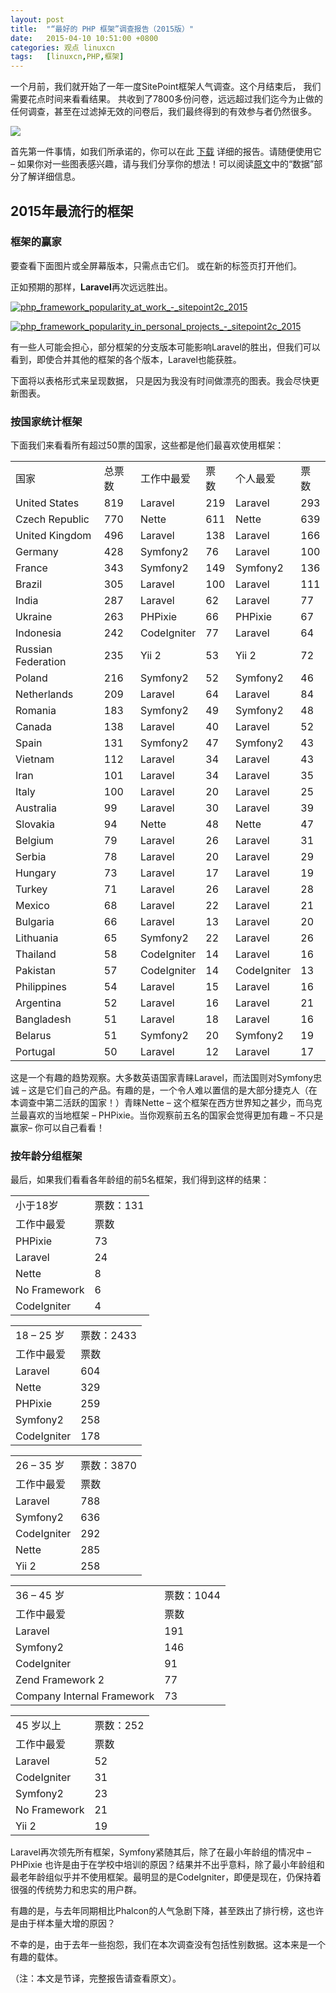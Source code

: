 ```yaml
---
layout: post
title:	"“最好的 PHP 框架”调查报告（2015版）"
date:	2015-04-10 10:51:00 +0800 
categories:	观点 linuxcn 
tags:	[linuxcn,PHP,框架]
---
```



一个月前，我们就开始了一年一度SitePoint框架人气调查。这个月结束后， 我们需要花点时间来看看结果。 共收到了7800多份问卷，远远超过我们迄今为止做的任何调查，甚至在过滤掉无效的问卷后，我们最终得到的有效参与者仍然很多。


![](/Asserts/Images//attachment/album/201504/10/110136x4tl1p2ttr424tup.jpg)


首先第一件事情，如我们所承诺的，你可以在此 [下载](https://github.com/sitepoint-editors/php-fw-survey-2015) 详细的报告。请随便使用它 – 如果你对一些图表感兴趣，请与我们分享你的想法！可以阅读[原文](http://www.sitepoint.com/best-php-framework-2015-sitepoint-survey-results/)中的“数据”部分了解详细信息。


2015年最流行的框架
-----------


### 框架的赢家


要查看下面图片或全屏幕版本，只需点击它们。 或在新的标签页打开他们。


正如预期的那样，**Laravel**再次远远胜出。


[![php_framework_popularity_at_work_-_sitepoint2c_2015](/Asserts/Images//attachment/album/201504/10/110137qnqddxgdrqrlm9mj.png)](https://img.linux.net.cn/Asserts/Images//attachment/album/201504/10/110137qnqddxgdrqrlm9mj.png)


[![php_framework_popularity_in_personal_projects_-_sitepoint2c_2015](/Asserts/Images//attachment/album/201504/10/110138ugb4e52uryud5a44.png)](https://img.linux.net.cn/Asserts/Images//attachment/album/201504/10/110138ugb4e52uryud5a44.png)


有一些人可能会担心，部分框架的分支版本可能影响Laravel的胜出，但我们可以看到，即使合并其他的框架的各个版本，Laravel也能获胜。


下面将以表格形式来呈现数据， 只是因为我没有时间做漂亮的图表。我会尽快更新图表。


### 按国家统计框架


下面我们来看看所有超过50票的国家，这些都是他们最喜欢使用框架：




|  |  |  |  |  |  |
| --- | --- | --- | --- | --- | --- |
| 国家 | 总票数 |  工作中最爱 | 票数 |  个人最爱 | 票数 |
| United States | 819 | Laravel | 219 | Laravel | 293 |
| Czech Republic | 770 | Nette | 611 | Nette | 639 |
| United Kingdom | 496 | Laravel | 138 | Laravel | 166 |
| Germany | 428 | Symfony2 | 76 | Laravel | 100 |
| France | 343 | Symfony2 | 149 | Symfony2 | 136 |
| Brazil | 305 | Laravel | 100 | Laravel | 111 |
| India | 287 | Laravel | 62 | Laravel | 77 |
| Ukraine | 263 | PHPixie | 66 | PHPixie | 67 |
| Indonesia | 242 | CodeIgniter | 77 | Laravel | 64 |
| Russian Federation | 235 | Yii 2 | 53 | Yii 2 | 72 |
| Poland | 216 | Symfony2 | 52 | Symfony2 | 46 |
| Netherlands | 209 | Laravel | 64 | Laravel | 84 |
| Romania | 183 | Symfony2 | 49 | Symfony2 | 48 |
| Canada | 138 | Laravel | 40 | Laravel | 52 |
| Spain | 131 | Symfony2 | 47 | Symfony2 | 43 |
| Vietnam | 112 | Laravel | 34 | Laravel | 43 |
| Iran | 101 | Laravel | 34 | Laravel | 35 |
| Italy | 100 | Laravel | 20 | Laravel | 25 |
| Australia | 99 | Laravel | 30 | Laravel | 39 |
| Slovakia | 94 | Nette | 48 | Nette | 47 |
| Belgium | 79 | Laravel | 26 | Laravel | 31 |
| Serbia | 78 | Laravel | 20 | Laravel | 29 |
| Hungary | 73 | Laravel | 17 | Laravel | 19 |
| Turkey | 71 | Laravel | 26 | Laravel | 28 |
| Mexico | 68 | Laravel | 22 | Laravel | 21 |
| Bulgaria | 66 | Laravel | 13 | Laravel | 20 |
| Lithuania | 65 | Symfony2 | 22 | Laravel | 26 |
| Thailand | 58 | CodeIgniter | 14 | Laravel | 16 |
| Pakistan | 57 | CodeIgniter | 14 | CodeIgniter | 13 |
| Philippines | 54 | Laravel | 15 | Laravel | 16 |
| Argentina | 52 | Laravel | 16 | Laravel | 21 |
| Bangladesh | 51 | Laravel | 18 | Laravel | 16 |
| Belarus | 51 | Symfony2 | 20 | Symfony2 | 19 |
| Portugal | 50 | Laravel | 12 | Laravel | 17 |


这是一个有趣的趋势观察。大多数英语国家青睐Laravel，而法国则对Symfony忠诚 – 这是它们自己的产品。有趣的是，一个令人难以置信的是大部分捷克人（在本调查中第二活跃的国家！）青睐Nette – 这个框架在西方世界知之甚少，而乌克兰最喜欢的当地框架 – PHPixie。当你观察前五名的国家会觉得更加有趣 – 不只是赢家– 你可以自己看看！


### 按年龄分组框架


最后，如果我们看看各年龄组的前5名框架，我们得到这样的结果：




|  |  |
| --- | --- |
| 小于18岁 | 票数：131 |
| 工作中最爱 | 票数 | 个人最爱 | 票数 |
| PHPixie | 73 | PHPixie | 73 |
| Laravel | 24 | Laravel | 27 |
| Nette | 8 | Nette | 9 |
| No Framework | 6 | No Framework | 5 |
| CodeIgniter | 4 | Symfony2 | 4 |


 




|  |  |
| --- | --- |
| 18 – 25 岁 | 票数：2433 |
| 工作中最爱 | 票数 |  个人最爱 | 票数 |
| Laravel | 604 | Laravel | 720 |
| Nette | 329 | Nette | 338 |
| PHPixie | 259 | PHPixie | 259 |
| Symfony2 | 258 | Symfony2 | 255 |
| CodeIgniter | 178 | Yii 2 | 194 |


 




|  |  |
| --- | --- |
| 26 – 35 岁 | 票数：3870 |
| 工作中最爱 | 票数 |  个人最爱 | 票数 |
| Laravel | 788 | Laravel | 1049 |
| Symfony2 | 636 | Symfony2 | 597 |
| CodeIgniter | 292 | Yii 2 | 323 |
| Nette | 285 | Nette | 303 |
| Yii 2 | 258 | CodeIgniter | 235 |


 




|  |  |
| --- | --- |
| 36 – 45 岁 | 票数：1044 |
| 工作中最爱 | 票数 | 个人最爱 | 票数 |
| Laravel | 191 | Laravel | 249 |
| Symfony2 | 146 | Symfony2 | 134 |
| CodeIgniter | 91 | Yii 2 | 79 |
| Zend Framework 2 | 77 | Zend Framework 2 | 71 |
| Company Internal Framework | 73 | CodeIgniter | 68 |


 




|  |  |
| --- | --- |
| 45 岁以上 | 票数：252 |
| 工作中最爱 | 票数 | 个人最爱 | 票数 |
| Laravel | 52 | Laravel | 66 |
| CodeIgniter | 31 | No Framework | 29 |
| Symfony2 | 23 | CodeIgniter | 27 |
| No Framework | 21 | Yii 2 | 22 |
| Yii 2 | 19 | Zend Framework 2 | 14 |


Laravel再次领先所有框架，Symfony紧随其后，除了在最小年龄组的情况中 – PHPixie 也许是由于在学校中培训的原因？结果并不出乎意料，除了最小年龄组和最老年龄组似乎并不使用框架。最明显的是CodeIgniter，即便是现在，仍保持着很强的传统势力和忠实的用户群。


有趣的是，与去年同期相比Phalcon的人气急剧下降，甚至跌出了排行榜，这也许是由于样本量大增的原因？ 


不幸的是，由于去年一些抱怨，我们在本次调查没有包括性别数据。这本来是一个有趣的载体。


（注：本文是节译，完整报告请查看原文）。
